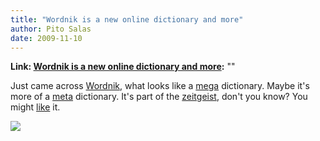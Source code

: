 ```yaml
---
title: "Wordnik is a new online dictionary and more"
author: Pito Salas
date: 2009-11-10
---
```


**Link: [Wordnik is a new online dictionary and more](None):** ""

Just came across [Wordnik](<http://www.wordnik.com>), what looks like a
[mega](<http://www.wordnik.com/words/mega>) dictionary. Maybe it's more of a
[meta](<http://www.wordnik.com/words/meta>) dictionary. It's part of the
[zeitgeist](<http://www.wordnik.com/words/zeitgeist>), don't you know? You
might [like](<http://www.wordnik.com/words/like>) it.

![](https://i0.wp.com/img.zemanta.com/pixy.gif?w=584)


